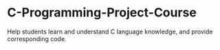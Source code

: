 # C-Programming-Project-Course
Help students learn and understand C language knowledge, and provide corresponding code.
